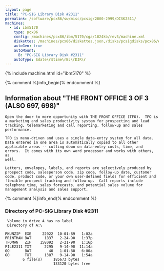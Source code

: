 ```yaml
---
layout: page
title: "PC-SIG Library Disk #2311"
permalink: /software/pcx86/sw/misc/pcsig/2000-2999/DISK2311/
machines:
  - id: ibm5170
    type: pcx86
    config: /machines/pcx86/ibm/5170/cga/1024kb/rev3/machine.xml
    diskettes: /machines/pcx86/diskettes.json,/disks/pcsigdisks/pcx86/diskettes.json
    autoGen: true
    autoMount:
      B: "PC-SIG Library Disk #2311"
    autoType: $date\r$time\rB:\rDIR\r
---
```


{% include machine.html id="ibm5170" %}

{% comment %}info_begin{% endcomment %}

## Information about "THE FRONT OFFICE 3 OF 3 (ALSO 697, 698)"

    Open the door to more opportunity with THE FRONT OFFICE (TFO).  TFO is
    a marketing and sales productivity system for prospecting and lead
    tracking, telemarketing and call reporting, follow-up and sales
    performance.
    
    TFO is menu-driven and uses a single data-entry system for all data.
    Data entered in one area is automatically copied to all other
    applicable areas -- cutting down on data-entry costs, time, and
    errors.  It comes with its own word processor and works with others, as
    well.
    
    Letters, envelopes, labels, and reports are selectively produced by
    prospect code, salesperson code, zip code, follow-up date, customer
    code, product code, or your own user-defined fields for efficient and
    flexible prospect tracking and follow-up.  Call reports include
    telephone time, sales forecasts, and potential sales volume for
    management analysis and sales support.
{% comment %}info_end{% endcomment %}


### Directory of PC-SIG Library Disk #2311

     Volume in drive A has no label
     Directory of A:\

    PKUNZIP  EXE     22022  10-01-89   1:02a
    PRINTMAN BAT      1837   2-24-90   1:37p
    TFOMAN   ZIP    158092   2-21-90   1:16p
    FILE2311 TXT      2295   9-14-90  11:14a
    GO       BAT        40   1-01-80   6:00a
    GO       TXT      1387   9-14-90   1:54a
            6 file(s)     185673 bytes
                          133120 bytes free
